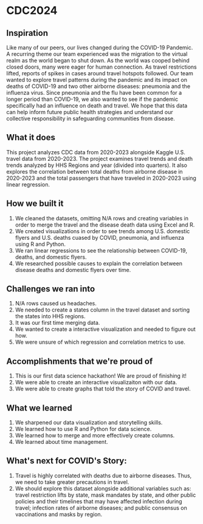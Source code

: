 # CDC2024

## Inspiration

Like many of our peers, our lives changed during the COVID-19 Pandemic. A recurring theme our team experienced was the migration to the virtual realm as the world began to shut down. As the world was cooped behind closed doors, many were eager for human connection. As travel restrictions lifted, reports of spikes in cases around travel hotspots followed. Our team wanted to explore travel patterns during the pandemic and its impact on deaths of COVID-19 and two other airborne diseases: pneumonia and the influenza virus. Since pneumonia and the flu have been common for a longer period than COVID-19, we also wanted to see if the pandemic specifically had an influence on death and travel. We hope that this data can help inform future public health strategies and understand our collective responsibility in safeguarding communities from disease.

## What it does
This project analyzes CDC data from 2020-2023 alongside Kaggle U.S. travel data from 2020-2023. The project examines travel trends and death trends analyzed by HHS Regions and year (divided into quarters). It also explores the correlation between total deaths from airborne disease in 2020-2023 and the total passengers that have traveled in 2020-2023 using linear regression.

## How we built it
1. We cleaned the datasets, omitting N/A rows and creating variables in order to merge the travel and the disease death data using Excel and R.
2. We created visualizations in order to see trends among U.S. domestic flyers and U.S. deaths cuased by COVID, pneumonia, and influenza using R and Python.
3. We ran linear regressions to see the relationship between COVID-19, deaths, and domestic flyers.
4. We researched possible causes to explain the correlation between disease deaths and domestic flyers over time. 

## Challenges we ran into
1. N/A rows caused us headaches.
2. We needed to create a states column in the travel dataset and sorting the states into HHS regions.
3. It was our first time merging data.
4. We wanted to create a interactive visualization and needed to figure out how.
5. We were unsure of which regression and correlation metrics to use. 

## Accomplishments that we're proud of
1. This is our first data science hackathon! We are proud of finishing it!
2. We were able to create an interactive visualizaiton with our data.
3. We were able to create graphs that told the story of COVID and travel.

## What we learned
1. We sharpened our data visualization and storytelling skills.
2. We learned how to use R and Python for data science.
3. We learned how to merge and more effectively create columns.
4. We learned about time management.

## What's next for COVID's Story:
1. Travel is highly correlated with deaths due to airborne diseases. Thus, we need to take greater precautions in travel.
2. We should explore this dataset alongside additional variables such as: travel restriction lifts by state, mask mandates by state, and other public policies and their timelines that may have affected infection during travel; infection rates of airborne diseases; and public consensus on vaccinations and masks by region.


